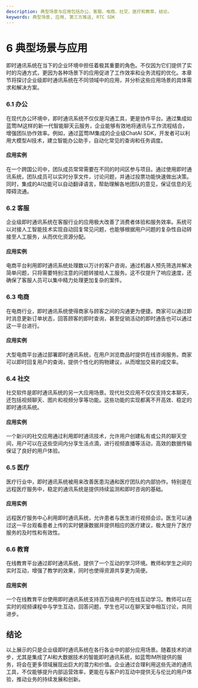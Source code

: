 ```yaml
---
description: 典型场景与应用包括办公、客服、电商、社交、医疗和教育，结论。
keywords: 典型场景, 应用, 第三方推送, RTC SDK
---
```

# 6 典型场景与应用

即时通讯系统在当下的企业环境中担任着极其重要的角色。不仅因为它们提供了实时的沟通方式，更因为各种场景下的应用促进了工作效率和业务流程的优化。本章节将探讨企业级即时通讯系统在不同领域中的应用，并分析这些应用场景的具体需求和解决方案。

### 6.1 办公

在现代办公环境中，即时通讯系统不仅仅是沟通工具，更是协作平台。通过集成如蓝莺IM这样的新一代智能聊天云服务，企业能够有效地将通讯与工作流程结合，增强团队协作效率。例如，通过蓝莺IM集成的企业级ChatAI SDK，开发者可以利用大模型AI技术，建立智能办公助手，自动化常见的查询和任务调度。

#### 应用实例
在一个跨国公司中，团队成员常常需要在不同的时间区参与项目。通过使用即时通讯系统，团队成员可以实时分享文件，讨论问题，并通过投票功能快速做出决策。同时，集成的AI功能可以自动翻译语言，帮助理解各地团队的意见，保证信息的无障碍流通。

### 6.2 客服

企业级即时通讯系统在客服行业的应用极大改善了消费者体验和服务效率。系统可以对接人工智能技术实现自动回复常见问题，也能够根据用户问题的复杂性自动转接至人工服务，从而优化资源分配。

#### 应用实例
电商平台利用即时通讯系统处理数以万计的客户咨询，通过机器人预先筛选并解决简单问题，只将需要特别注意的问题转接给人工服务。这不仅提升了响应速度，还确保了客服人员可以集中精力处理更加复杂的案件。

### 6.3 电商

在电商行业，即时通讯系统使得商家与顾客之间的沟通更为便捷。商家可以通过即时消息更新订单状态，回答顾客的即时查询，甚至促销活动的即时通告也可以通过这一平台进行。

#### 应用实例
大型电商平台通过部署即时通讯系统，在用户浏览商品时提供在线咨询服务。商家可以即时回复用户的查询，提供个性化的购物建议，从而增加交易的成交率。

### 6.4 社交

社交软件是即时通讯系统的另一大应用场景。现代社交应用不仅仅支持文本聊天，还包括视频聊天、图片和视频分享等功能。这些功能的实现都离不开高效、稳定的即时通讯系统。

#### 应用实例
一个新兴的社交应用通过利用即时通讯技术，允许用户创建私有或公共的聊天空间，用户可以在这些空间内分享生活点滴，进行视频直播等活动，高效的数据传输保证了良好的用户体验。

### 6.5 医疗

医疗行业中，即时通讯系统被用来改善医患沟通和医疗团队的内部协作。特别是在远程医疗服务中，稳定的通讯系统是提供持续监测和即时咨询的基础。

#### 应用实例
远程医疗服务中心利用即时通讯系统，允许患者与医生进行视频会诊。医生可以通过这一平台观看患者上传的实时健康数据并提供相应的医疗建议，极大提升了医疗服务的及时性和有效性。

### 6.6 教育

在线教育平台通过即时通讯系统，提供了一个互动的学习环境。教师和学生之间的实时互动，增强了教学的效果，同时也使得资源共享更为简便。

#### 应用实例
一个在线教育平台使用即时通讯系统支持百万级用户的在线互动学习。教师可以在实时的视频课程中与学生互动，回答问题，学生也可以在聊天室中相互讨论，共同进步。

## 结论

以上展示的只是企业级即时通讯系统在各行各业中的部分应用场景。随着技术的进步，尤其是集成了AI和大数据技术的智能即时通讯系统，如蓝莺IM所提供的服务，将会在更多领域展现出巨大的潜力和价值。企业通过合理利用这些先进的通讯工具，不仅能够提升内部运营效率，更能在与客户的互动中提供无与伦比的用户体验，推动业务的持续发展和创新。